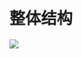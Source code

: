 ﻿# 整体结构
[![](https://mermaid.ink/img/pako:eNqlVt9vmzAQ_lcs76WVUkIIIcDDNKmpqqnLWq3Rqm3swQEHrBgbGbOsS_K_zyZN-FESpZuf4Px9353vzgdrGPIIQx8uKF-FCRISzCYBA2rlxTwWKEvAE_gRwJhHXALMYsJwAH_uIHrdXATwFqX4mjMpOKVYfFaK4OKW8jmilwG8rLBPXNBIb-9MmEUB2z3eXF29b6rs7C1GKzIieWiEXODKRVMEKFnwiKUkLM5PgkpHZyFnKF9OEUPxPka9Jhc1syIsSHz5Gt2RCYUpn6utKu_afosZFkhyUQtKr4_KBSMSN0F7tRcD4eyBZJjqmjXYXxEjlKJ_I39T7WAYhuqCcxmdRzqK1uv-wzpPUIZ9kAke5j1A0RxTHwQw5ykGjxJneRnDtslVLQUqS9lgjZTvK6xrs3kJZJfDzet8t7iKcp0UbNlVkhZXq6-0CURIonwDjhIPqTmKqNWriVFOpgWV5AHleZXT9g1qN8z_aDzUK38m73DAt-JneuxoPBg0Bo5eERE41Arg05fmjr5vg9cmq2maHg5ypFk64rk7xGO-IZ56utV-R3gdiFa0OtJmmNVrl77uvtI-Uc23abnsctdJOJKZw0stkFw-U1xNY7BQzeq_My3THYxNs45p3ZNTyDNVamPkBOOusVffad27ExqzoxonW_uFZY9tz_aGw33OQkrCJbhXEy2RMvP7_RVZEqPM4aJg_VDzybzQ06of4V-Y8izFTPZbZw8g7MFYkAj6C0Rz3IMpFinS73CtPQVQJjhV32w9PCMklgEM2FaRMsS-c55CX4pC0QQv4mT_UmRqbuEJQar104OyUCXXX7eCSejbw1IC-mv4G_pXY9twh6blWa7KmmO5ox58VmbLHBkDzxk7tjsaOSPbdbY9-Kd0OzAc1_FG7tj1XGtkDz1FwZFKgJjufknKP5PtX7tprPo?type=png)](https://mermaid.live/edit#pako:eNqlVt9vmzAQ_lcs76WVUkIIIcDDNKmpqqnLWq3Rqm3swQEHrBgbGbOsS_K_zyZN-FESpZuf4Px9353vzgdrGPIIQx8uKF-FCRISzCYBA2rlxTwWKEvAE_gRwJhHXALMYsJwAH_uIHrdXATwFqX4mjMpOKVYfFaK4OKW8jmilwG8rLBPXNBIb-9MmEUB2z3eXF29b6rs7C1GKzIieWiEXODKRVMEKFnwiKUkLM5PgkpHZyFnKF9OEUPxPka9Jhc1syIsSHz5Gt2RCYUpn6utKu_afosZFkhyUQtKr4_KBSMSN0F7tRcD4eyBZJjqmjXYXxEjlKJ_I39T7WAYhuqCcxmdRzqK1uv-wzpPUIZ9kAke5j1A0RxTHwQw5ykGjxJneRnDtslVLQUqS9lgjZTvK6xrs3kJZJfDzet8t7iKcp0UbNlVkhZXq6-0CURIonwDjhIPqTmKqNWriVFOpgWV5AHleZXT9g1qN8z_aDzUK38m73DAt-JneuxoPBg0Bo5eERE41Arg05fmjr5vg9cmq2maHg5ypFk64rk7xGO-IZ56utV-R3gdiFa0OtJmmNVrl77uvtI-Uc23abnsctdJOJKZw0stkFw-U1xNY7BQzeq_My3THYxNs45p3ZNTyDNVamPkBOOusVffad27ExqzoxonW_uFZY9tz_aGw33OQkrCJbhXEy2RMvP7_RVZEqPM4aJg_VDzybzQ06of4V-Y8izFTPZbZw8g7MFYkAj6C0Rz3IMpFinS73CtPQVQJjhV32w9PCMklgEM2FaRMsS-c55CX4pC0QQv4mT_UmRqbuEJQar104OyUCXXX7eCSejbw1IC-mv4G_pXY9twh6blWa7KmmO5ox58VmbLHBkDzxk7tjsaOSPbdbY9-Kd0OzAc1_FG7tj1XGtkDz1FwZFKgJjufknKP5PtX7tprPo)